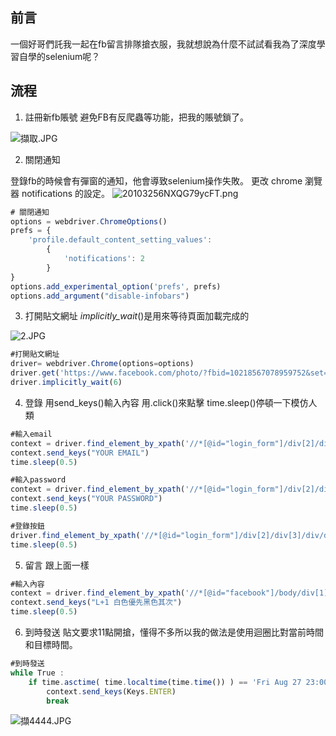 
## 前言
一個好哥們託我一起在fb留言排隊搶衣服，我就想說為什麼不試試看我為了深度學習自學的selenium呢？

## 流程
1. 註冊新fb賬號
   避免FB有反爬蟲等功能，把我的賬號鎖了。

![擷取.JPG](https://p1-juejin.byteimg.com/tos-cn-i-k3u1fbpfcp/3a4401f352e8437abc0624ee60f2d210~tplv-k3u1fbpfcp-watermark.image?)

2. 關閉通知

登錄fb的時候會有彈窗的通知，他會導致selenium操作失敗。
更改 chrome 瀏覽器 notifications 的設定。
![20103256NXQG79ycFT.png](https://p6-juejin.byteimg.com/tos-cn-i-k3u1fbpfcp/30aba269a21e411ca09b1aa0d0c851da~tplv-k3u1fbpfcp-watermark.image?)


```js
# 關閉通知
options = webdriver.ChromeOptions()
prefs = {
    'profile.default_content_setting_values':
        {
            'notifications': 2
        }
}
options.add_experimental_option('prefs', prefs)
options.add_argument("disable-infobars")  
```

3. 打開貼文網址
   *implicitly_wait*()是用來等待頁面加載完成的

![2.JPG](https://p1-juejin.byteimg.com/tos-cn-i-k3u1fbpfcp/b794e6e2ba0a49e887eb5b518b2de463~tplv-k3u1fbpfcp-watermark.image?)

```js
#打開貼文網址
driver= webdriver.Chrome(options=options)
driver.get('https://www.facebook.com/photo/?fbid=10218567078959752&set=a.1191098789180')
driver.implicitly_wait(6)
```

4. 登錄
   用send_keys()輸入內容
   用.click()來點擊
   time.sleep()停頓一下模仿人類

```js
#輸入email
context = driver.find_element_by_xpath('//*[@id="login_form"]/div[2]/div[1]/label/input')
context.send_keys("YOUR EMAIL")
time.sleep(0.5)

#輸入password
context = driver.find_element_by_xpath('//*[@id="login_form"]/div[2]/div[2]/label/input')
context.send_keys("YOUR PASSWORD")
time.sleep(0.5)

#登錄按鈕
driver.find_element_by_xpath('//*[@id="login_form"]/div[2]/div[3]/div/div').click()
time.sleep(0.5)
```

5. 留言
   跟上面一樣
```js
#輸入內容
context = driver.find_element_by_xpath('//*[@id="facebook"]/body/div[1]/div/div[1]/div/div[3]/div/div/div[1]/div[1]/div/div[2]/div/div/div/div[1]/div[5]/div/div[2]/form/div/div/div[1]/p')
context.send_keys("L+1 白色優先黑色其次")
time.sleep(0.5)
```

6. 到時發送
   貼文要求11點開搶，懂得不多所以我的做法是使用迴圈比對當前時間和目標時間。

```js
#到時發送
while True :
    if time.asctime( time.localtime(time.time()) ) == 'Fri Aug 27 23:00:00 2021' :
        context.send_keys(Keys.ENTER)
        break
```


![擷4444.JPG](https://p9-juejin.byteimg.com/tos-cn-i-k3u1fbpfcp/5a45991c11df465092d8e3a85691bab2~tplv-k3u1fbpfcp-watermark.image?)